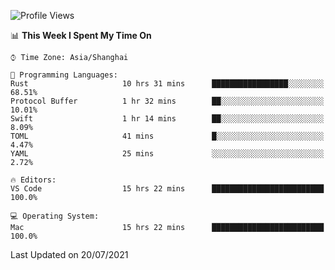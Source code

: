 <!--START_SECTION:waka-->
![Profile Views](http://img.shields.io/badge/Profile%20Views-2-blue)

📊 **This Week I Spent My Time On** 

```text
⌚︎ Time Zone: Asia/Shanghai

💬 Programming Languages: 
Rust                     10 hrs 31 mins      █████████████████░░░░░░░░   68.51% 
Protocol Buffer          1 hr 32 mins        ██░░░░░░░░░░░░░░░░░░░░░░░   10.01% 
Swift                    1 hr 14 mins        ██░░░░░░░░░░░░░░░░░░░░░░░   8.09% 
TOML                     41 mins             █░░░░░░░░░░░░░░░░░░░░░░░░   4.47% 
YAML                     25 mins             ░░░░░░░░░░░░░░░░░░░░░░░░░   2.72%

🔥 Editors: 
VS Code                  15 hrs 22 mins      █████████████████████████   100.0%

💻 Operating System: 
Mac                      15 hrs 22 mins      █████████████████████████   100.0%

```


 Last Updated on 20/07/2021
<!--END_SECTION:waka-->
